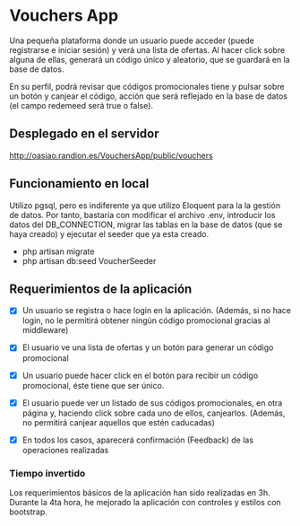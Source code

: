 # Vouchers App
Una pequeña plataforma donde un usuario puede acceder (puede registrarse e iniciar sesión) y verá una lista de ofertas.
Al hacer click sobre alguna de ellas, generará un código único y aleatorio, que se guardará en la base de datos. 

En su perfil, podrá revisar que códigos promocionales tiene y pulsar sobre un botón y canjear el código, 
acción que será reflejado en la base de datos (el campo redemeed será true o false).

## Desplegado en el servidor
http://oasiao.randion.es/VouchersApp/public/vouchers

## Funcionamiento en local
Utilizo pgsql, pero es indiferente ya que utilizo Eloquent para la la gestión de datos. Por tanto, bastaría con modificar el archivo 
.env, introducir los datos del DB_CONNECTION, migrar las tablas en la base de datos (que se haya creado) y ejecutar el seeder que ya esta creado.

- php artisan migrate
- php artisan db:seed VoucherSeeder

## Requerimientos de la aplicación
- [x] Un usuario se registra o hace login en la aplicación. (Además, si no hace login, no le permitirá obtener 
ningún código promocional gracias al middleware)
- [x] El usuario ve una lista de ofertas y un botón para generar un código promocional
- [x] Un usuario puede hacer click en el botón para recibir un código promocional, éste tiene que ser único.
- [x] El usuario puede ver un listado de sus códigos promocionales, en otra página y,
haciendo click sobre cada uno de ellos, canjearlos. (Además, no permitirá canjear aquellos que estén caducadas)
- [x] En todos los casos, aparecerá confirmación (Feedback) de las operaciones
realizadas


### Tiempo invertido
Los requerimientos básicos de la aplicación han sido realizadas en 3h. Durante la 4ta hora, he mejorado la aplicación con controles
y estilos con bootstrap. 
